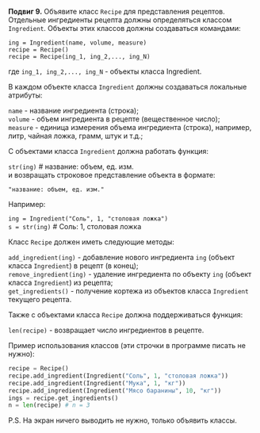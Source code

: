 **Подвиг 9.** Объявите класс `Recipe` для представления рецептов. Отдельные ингредиенты рецепта должны определяться 
классом `Ingredient`. Объекты этих классов должны создаваться командами:

```
ing = Ingredient(name, volume, measure)
recipe = Recipe()
recipe = Recipe(ing_1, ing_2,..., ing_N)
```
где `ing_1, ing_2,..., ing_N` - объекты класса Ingredient.

В каждом объекте класса `Ingredient` должны создаваться локальные атрибуты:

`name` - название ингредиента (строка); \
`volume` - объем ингредиента в рецепте (вещественное число); \
`measure` - единица измерения объема ингредиента (строка), например, литр, чайная ложка, грамм, штук и т.д.;

С объектами класса `Ingredient` должна работать функция:

`str(ing)`  # название: объем, ед. изм. \
и возвращать строковое представление объекта в формате:

`"название: объем, ед. изм."`

Например:

`ing = Ingredient("Соль", 1, "столовая ложка")` \
`s = str(ing)` # Соль: 1, столовая ложка 

Класс `Recipe` должен иметь следующие методы:

`add_ingredient(ing)` - добавление нового ингредиента `ing` (объект класса `Ingredient`) в рецепт (в конец); \
`remove_ingredient(ing)` - удаление ингредиента по объекту `ing` (объект класса `Ingredient`) из рецепта; \
`get_ingredients()` - получение кортежа из объектов класса `Ingredient` текущего рецепта.

Также с объектами класса `Recipe` должна поддерживаться функция:

`len(recipe)` - возвращает число ингредиентов в рецепте.

Пример использования классов (эти строчки в программе писать не нужно):

```python
recipe = Recipe()
recipe.add_ingredient(Ingredient("Соль", 1, "столовая ложка"))
recipe.add_ingredient(Ingredient("Мука", 1, "кг"))
recipe.add_ingredient(Ingredient("Мясо баранины", 10, "кг"))
ings = recipe.get_ingredients()
n = len(recipe) # n = 3
```

P.S. На экран ничего выводить не нужно, только объявить классы.